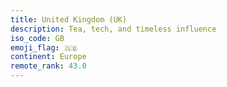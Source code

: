 ```yaml
---
title: United Kingdom (UK)
description: Tea, tech, and timeless influence
iso_code: GB
emoji_flag: 🇬🇧
continent: Europe
remote_rank: 43.0
---
```

